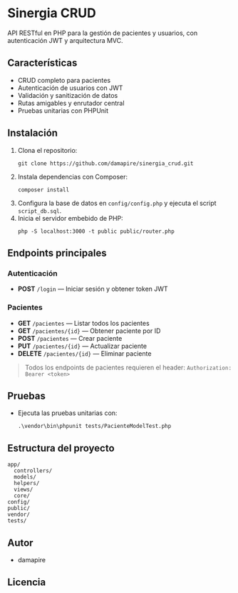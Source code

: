 # Sinergia CRUD

API RESTful en PHP para la gestión de pacientes y usuarios, con autenticación JWT y arquitectura MVC.

## Características
- CRUD completo para pacientes
- Autenticación de usuarios con JWT
- Validación y sanitización de datos
- Rutas amigables y enrutador central
- Pruebas unitarias con PHPUnit

## Instalación
1. Clona el repositorio:
   ```
   git clone https://github.com/damapire/sinergia_crud.git
   ```
2. Instala dependencias con Composer:
   ```
   composer install
   ```
3. Configura la base de datos en `config/config.php` y ejecuta el script `script_db.sql`.
4. Inicia el servidor embebido de PHP:
   ```
   php -S localhost:3000 -t public public/router.php
   ```

## Endpoints principales

### Autenticación
- **POST** `/login` — Iniciar sesión y obtener token JWT

### Pacientes
- **GET** `/pacientes` — Listar todos los pacientes
- **GET** `/pacientes/{id}` — Obtener paciente por ID
- **POST** `/pacientes` — Crear paciente
- **PUT** `/pacientes/{id}` — Actualizar paciente
- **DELETE** `/pacientes/{id}` — Eliminar paciente

> Todos los endpoints de pacientes requieren el header:
> `Authorization: Bearer <token>`

## Pruebas
- Ejecuta las pruebas unitarias con:
  ```
  .\vendor\bin\phpunit tests/PacienteModelTest.php
  ```

## Estructura del proyecto
```
app/
  controllers/
  models/
  helpers/
  views/
  core/
config/
public/
vendor/
tests/
```

## Autor
- damapire

## Licencia
